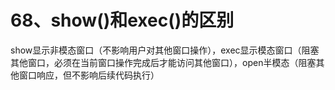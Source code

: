 # 68、**show()和exec()的区别**

show显示非模态窗口（不影响用户对其他窗口操作），exec显示模态窗口（阻塞其他窗口，必须在当前窗口操作完成后才能访问其他窗口），open半模态（阻塞其他窗口响应，但不影响后续代码执行）
